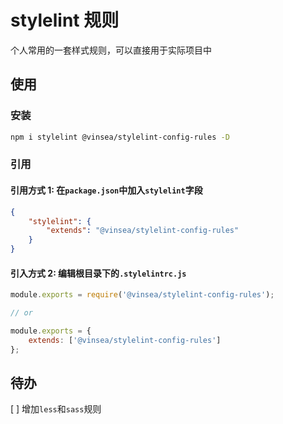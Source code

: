 # stylelint 规则

个人常用的一套样式规则，可以直接用于实际项目中

## 使用

### 安装

```bash
npm i stylelint @vinsea/stylelint-config-rules -D
```

### 引用

#### 引用方式 1: 在`package.json`中加入`stylelint`字段

```json
{
    "stylelint": {
        "extends": "@vinsea/stylelint-config-rules"
    }
}
```

#### 引入方式 2: 编辑根目录下的`.stylelintrc.js`

```js
module.exports = require('@vinsea/stylelint-config-rules');

// or

module.exports = {
    extends: ['@vinsea/stylelint-config-rules']
};
```

## 待办
[ ] 增加`less`和`sass`规则
